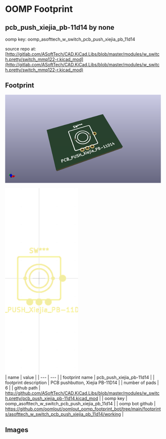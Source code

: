 # OOMP Footprint  
## pcb_push_xiejia_pb-11d14  by none  
  
oomp key: oomp_asofttech_w_switch_pcb_push_xiejia_pb_11d14  
  
source repo at: [http://gitlab.com/ASoftTech/CAD.KiCad.Libs/blob/master/modules/w_switch.pretty/switch_mmp122-r.kicad_mod](http://gitlab.com/ASoftTech/CAD.KiCad.Libs/blob/master/modules/w_switch.pretty/switch_mmp122-r.kicad_mod)  
## Footprint  
  
[![working_kicad_pcb_3d.png](working_kicad_pcb_3d_600.png)](working_kicad_pcb_3d.png)  
  
[![working.png](working_600.png)](working.png)  
| name | value | 
| --- | --- | 
| footprint name | pcb_push_xiejia_pb-11d14 | 
| footprint description | PCB pushbutton, Xiejia PB-11D14 | 
| number of pads | 6 | 
| github path | http://github.com/ASoftTech/CAD.KiCad.Libs/blob/master/modules/w_switch.pretty/pcb_push_xiejia_pb-11d14.kicad_mod | 
| oomp key | oomp_asofttech_w_switch_pcb_push_xiejia_pb_11d14 | 
| oomp bot github | https://github.com/oomlout/oomlout_oomp_footprint_bot/tree/main/footprints/asofttech_w_switch_pcb_push_xiejia_pb_11d14/working | 
## Images  
